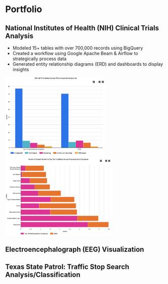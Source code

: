 # Portfolio 

## National Institutes of Health (NIH) Clinical Trials Analysis
- Modeled 15+ tables with over 700,000 records using BigQuery
- Created a workflow using Google Apache Beam & Airflow to strategically process data 
- Generated entity relationship diagrams (ERD) and dashboards to display insights

<p float="left">
  <img src="https://github.com/abelasandovalg/clinical-trials/blob/main/images/overall_status.png" height="250" />
  <img src="https://github.com/abelasandovalg/clinical-trials/blob/main/images/conditions.png" height="250" /> 
 </p>

## Electroencephalograph (EEG) Visualization

## Texas State Patrol: Traffic Stop Search Analysis/Classification
